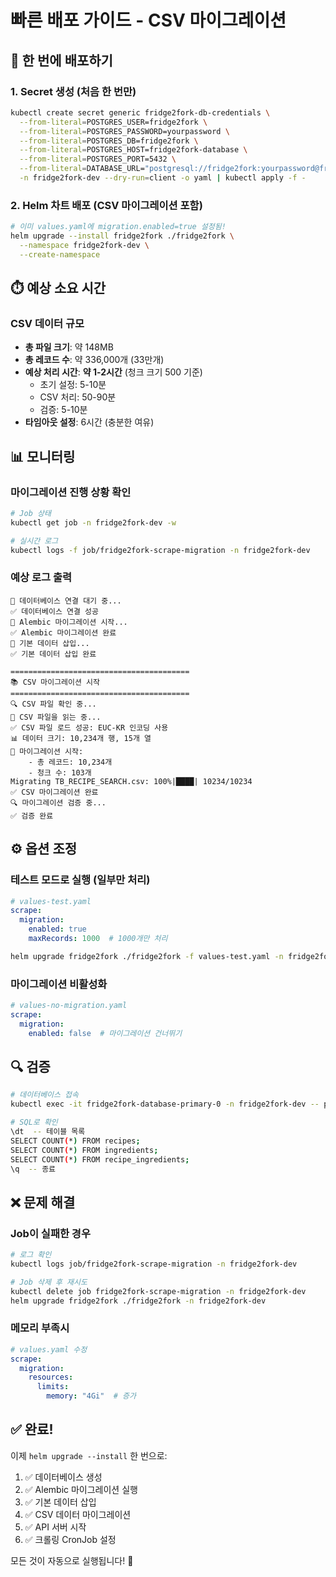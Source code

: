 # 빠른 배포 가이드 - CSV 마이그레이션

## 🚀 한 번에 배포하기

### 1. Secret 생성 (처음 한 번만)
```bash
kubectl create secret generic fridge2fork-db-credentials \
  --from-literal=POSTGRES_USER=fridge2fork \
  --from-literal=POSTGRES_PASSWORD=yourpassword \
  --from-literal=POSTGRES_DB=fridge2fork \
  --from-literal=POSTGRES_HOST=fridge2fork-database \
  --from-literal=POSTGRES_PORT=5432 \
  --from-literal=DATABASE_URL="postgresql://fridge2fork:yourpassword@fridge2fork-database:5432/fridge2fork" \
  -n fridge2fork-dev --dry-run=client -o yaml | kubectl apply -f -
```

### 2. Helm 차트 배포 (CSV 마이그레이션 포함)
```bash
# 이미 values.yaml에 migration.enabled=true 설정됨!
helm upgrade --install fridge2fork ./fridge2fork \
  --namespace fridge2fork-dev \
  --create-namespace
```

## ⏱️ 예상 소요 시간

### CSV 데이터 규모
- **총 파일 크기**: 약 148MB
- **총 레코드 수**: 약 336,000개 (33만개)
- **예상 처리 시간**: **약 1-2시간** (청크 크기 500 기준)
  - 초기 설정: 5-10분
  - CSV 처리: 50-90분
  - 검증: 5-10분
- **타임아웃 설정**: 6시간 (충분한 여유)

## 📊 모니터링

### 마이그레이션 진행 상황 확인
```bash
# Job 상태
kubectl get job -n fridge2fork-dev -w

# 실시간 로그
kubectl logs -f job/fridge2fork-scrape-migration -n fridge2fork-dev
```

### 예상 로그 출력
```
🔄 데이터베이스 연결 대기 중...
✅ 데이터베이스 연결 성공
🔄 Alembic 마이그레이션 시작...
✅ Alembic 마이그레이션 완료
🔄 기본 데이터 삽입...
✅ 기본 데이터 삽입 완료

========================================
📚 CSV 마이그레이션 시작
========================================
🔍 CSV 파일 확인 중...
📖 CSV 파일을 읽는 중...
✅ CSV 파일 로드 성공: EUC-KR 인코딩 사용
📊 데이터 크기: 10,234개 행, 15개 열
🔄 마이그레이션 시작:
    - 총 레코드: 10,234개
    - 청크 수: 103개
Migrating TB_RECIPE_SEARCH.csv: 100%|████| 10234/10234
✅ CSV 마이그레이션 완료
🔍 마이그레이션 검증 중...
✅ 검증 완료
```

## ⚙️ 옵션 조정

### 테스트 모드로 실행 (일부만 처리)
```yaml
# values-test.yaml
scrape:
  migration:
    enabled: true
    maxRecords: 1000  # 1000개만 처리
```

```bash
helm upgrade fridge2fork ./fridge2fork -f values-test.yaml -n fridge2fork-dev
```

### 마이그레이션 비활성화
```yaml
# values-no-migration.yaml
scrape:
  migration:
    enabled: false  # 마이그레이션 건너뛰기
```

## 🔍 검증

```bash
# 데이터베이스 접속
kubectl exec -it fridge2fork-database-primary-0 -n fridge2fork-dev -- psql -U fridge2fork

# SQL로 확인
\dt  -- 테이블 목록
SELECT COUNT(*) FROM recipes;
SELECT COUNT(*) FROM ingredients;
SELECT COUNT(*) FROM recipe_ingredients;
\q  -- 종료
```

## ❌ 문제 해결

### Job이 실패한 경우
```bash
# 로그 확인
kubectl logs job/fridge2fork-scrape-migration -n fridge2fork-dev

# Job 삭제 후 재시도
kubectl delete job fridge2fork-scrape-migration -n fridge2fork-dev
helm upgrade fridge2fork ./fridge2fork -n fridge2fork-dev
```

### 메모리 부족시
```yaml
# values.yaml 수정
scrape:
  migration:
    resources:
      limits:
        memory: "4Gi"  # 증가
```

## ✅ 완료!

이제 `helm upgrade --install` 한 번으로:
1. ✅ 데이터베이스 생성
2. ✅ Alembic 마이그레이션 실행
3. ✅ 기본 데이터 삽입
4. ✅ CSV 데이터 마이그레이션
5. ✅ API 서버 시작
6. ✅ 크롤링 CronJob 설정

모든 것이 자동으로 실행됩니다! 🎉